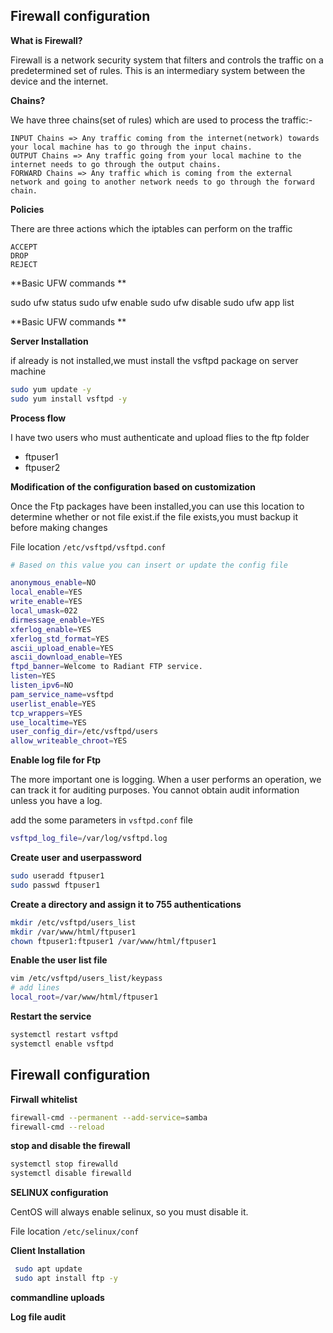 ## Firewall configuration

 **What is Firewall?**

Firewall is a network security system that filters and controls the traffic on a predetermined set of rules. This is an intermediary system between the device and the internet.

**Chains?**

We have three chains(set of rules) which are used to process the traffic:-

    INPUT Chains => Any traffic coming from the internet(network) towards your local machine has to go through the input chains. 
    OUTPUT Chains => Any traffic going from your local machine to the internet needs to go through the output chains.
    FORWARD Chains => Any traffic which is coming from the external network and going to another network needs to go through the forward chain.
    
**Policies**

There are three actions which the iptables can perform on the traffic

    ACCEPT
    DROP
    REJECT

**Basic UFW commands **

sudo ufw status
sudo ufw enable
sudo ufw disable
sudo ufw app list


**Basic UFW commands **

**Server Installation**

if already is not installed,we must install the vsftpd package on server machine

```bash
sudo yum update -y
sudo yum install vsftpd -y
```

**Process flow** 
 
I have two users who must authenticate and upload flies to the ftp folder

* ftpuser1
* ftpuser2
 
**Modification of the configuration based on customization**

Once the Ftp packages have been installed,you can use this location to determine whether or not file exist.if the file exists,you must backup it before    making changes
  
 File location `/etc/vsftpd/vsftpd.conf`
 
 ```bash
# Based on this value you can insert or update the config file

anonymous_enable=NO
local_enable=YES
write_enable=YES
local_umask=022
dirmessage_enable=YES
xferlog_enable=YES
xferlog_std_format=YES
ascii_upload_enable=YES
ascii_download_enable=YES
ftpd_banner=Welcome to Radiant FTP service.
listen=YES
listen_ipv6=NO
pam_service_name=vsftpd
userlist_enable=YES
tcp_wrappers=YES
use_localtime=YES
user_config_dir=/etc/vsftpd/users
allow_writeable_chroot=YES
```
  
 **Enable log file for Ftp**
 
The more important one is logging. When a user performs an operation, we can track it for auditing purposes. You cannot obtain audit information unless  you have a log.

add the some parameters in `vsftpd.conf` file

```bash
vsftpd_log_file=/var/log/vsftpd.log
```

 **Create user and userpassword**
 
 ```bash
 sudo useradd ftpuser1
 sudo passwd ftpuser1
 ```

 **Create a directory and assign it to 755 authentications**
 
 ```bash
mkdir /etc/vsftpd/users_list
mkdir /var/www/html/ftpuser1
chown ftpuser1:ftpuser1 /var/www/html/ftpuser1
 ```
 
**Enable the user list file**

```bash
vim /etc/vsftpd/users_list/keypass 
# add lines
local_root=/var/www/html/ftpuser1
```

**Restart the service**
 
 ```bash
 systemctl restart vsftpd
 systemctl enable vsftpd 
 ```
 

 
 ## **Firewall configuration**
 
 **Firwall whitelist**
 
 ```bash
 firewall-cmd --permanent --add-service=samba
 firewall-cmd --reload
```
**stop and disable the firewall**

```bash  
systemctl stop firewalld
systemctl disable firewalld
 ```
   
 **SELINUX configuration**
   
 CentOS will always enable selinux, so you must disable it.

 File location `/etc/selinux/conf`
     
 **Client Installation**
 
```bash
 sudo apt update
 sudo apt install ftp -y
```

**commandline uploads**


**Log file audit**

